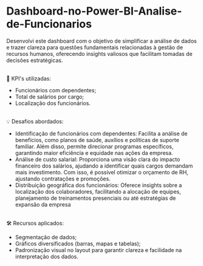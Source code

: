 # Dashboard-no-Power-BI-Analise-de-Funcionarios
  Desenvolvi este dashboard com o objetivo de simplificar a análise de dados e trazer clareza para questões fundamentais relacionadas à gestão de recursos humanos, oferecendo insights valiosos que facilitam tomadas de decisões estratégicas.
<br><br>

🔑 KPI's utilizadas:
<br>
- Funcionários com dependentes;
- Total de salários por cargo;
- Localização dos funcionários.
<br><br>

💡 Desafios abordados:
<br>
- Identificação de funcionários com dependentes:
Facilita a análise de benefícios, como planos de saúde, auxílios e políticas de suporte familiar. Além disso, permite direcionar programas específicos, garantindo maior eficiência e equidade nas ações da empresa.
- Análise de custo salarial:
Proporciona uma visão clara do impacto financeiro dos salários, ajudando a identificar quais cargos demandam mais investimento. Com isso, é possível otimizar o orçamento de RH, ajustando contratações e promoções.
- Distribuição geográfica dos funcionários:
Oferece insights sobre a localização dos colaboradores, facilitando a alocação de equipes, planejamento de treinamentos presenciais ou até estratégias de expansão da empresa
<br><br>

🛠 Recursos aplicados:
<br>
- Segmentação de dados;
- Gráficos diversificados (barras, mapas e tabelas);
- Padronização visual no layout para garantir clareza e facilidade na interpretação dos dados.
